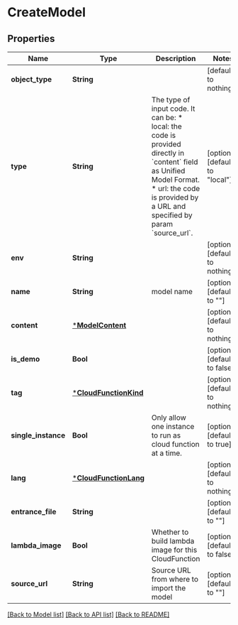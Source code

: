 # CreateModel


## Properties
Name | Type | Description | Notes
------------ | ------------- | ------------- | -------------
**object_type** | **String** |  | [default to nothing]
**type** | **String** | The type of input code. It can be:  * local: the code is provided directly in &#x60;content&#x60; field as Unified Model Format. * url: the code is provided by a URL and specified by param &#x60;source_url&#x60;. | [optional] [default to "local"]
**env** | **String** |  | [optional] [default to nothing]
**name** | **String** | model name | [optional] [default to ""]
**content** | [***ModelContent**](ModelContent.md) |  | [optional] [default to nothing]
**is_demo** | **Bool** |  | [optional] [default to false]
**tag** | [***CloudFunctionKind**](CloudFunctionKind.md) |  | [optional] [default to nothing]
**single_instance** | **Bool** | Only allow one instance to run as cloud function at a time. | [optional] [default to true]
**lang** | [***CloudFunctionLang**](CloudFunctionLang.md) |  | [optional] [default to nothing]
**entrance_file** | **String** |  | [optional] [default to ""]
**lambda_image** | **Bool** | Whether to build lambda image for this CloudFunction | [optional] [default to false]
**source_url** | **String** | Source URL from where to import the model | [optional] [default to ""]


[[Back to Model list]](../README.md#models) [[Back to API list]](../README.md#api-endpoints) [[Back to README]](../README.md)


